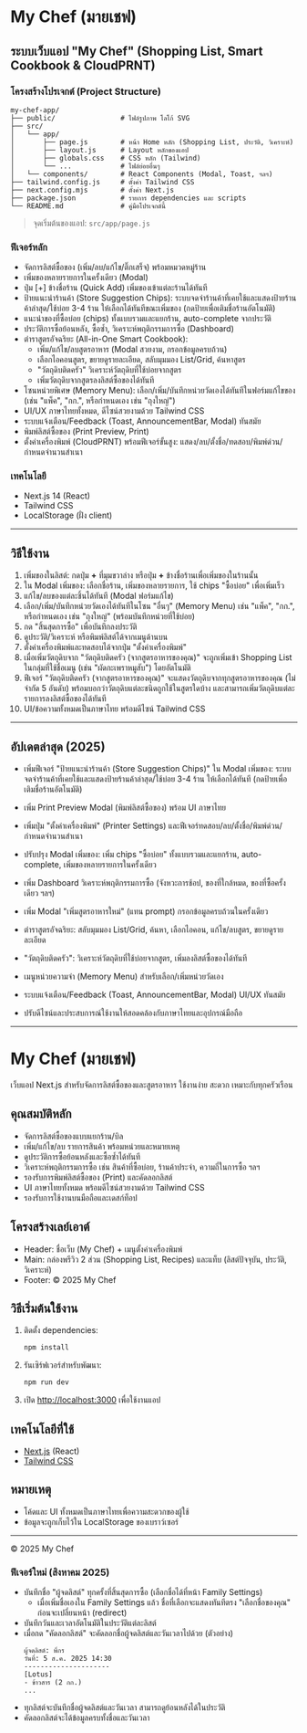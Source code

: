 


# My Chef (มายเชฟ)



## ระบบเว็บแอป "My Chef" (Shopping List, Smart Cookbook & CloudPRNT)

### โครงสร้างโปรเจกต์ (Project Structure)

```
my-chef-app/
├── public/                # ไฟล์รูปภาพ โลโก้ SVG
├── src/
│   └── app/
│       ├── page.js        # หน้า Home หลัก (Shopping List, ประวัติ, วิเคราะห์)
│       ├── layout.js      # Layout หลักของแอป
│       ├── globals.css    # CSS หลัก (Tailwind)
│       └── ...            # ไฟล์ย่อยอื่นๆ
│   └── components/        # React Components (Modal, Toast, ฯลฯ)
├── tailwind.config.js     # ตั้งค่า Tailwind CSS
├── next.config.mjs        # ตั้งค่า Next.js
├── package.json           # รายการ dependencies และ scripts
└── README.md              # คู่มือโปรเจกต์นี้
```

> จุดเริ่มต้นของแอป: `src/app/page.js`



### ฟีเจอร์หลัก
- จัดการลิสต์ซื้อของ (เพิ่ม/ลบ/แก้ไข/ติ๊กเสร็จ) พร้อมหมวดหมู่ร้าน
- เพิ่มของหลายรายการในครั้งเดียว (Modal)
- ปุ่ม [+] ข้างชื่อร้าน (Quick Add) เพิ่มของเข้าแต่ละร้านได้ทันที
- ป้ายแนะนำร้านค้า (Store Suggestion Chips): ระบบจดจำร้านค้าที่เคยใช้และแสดงป้ายร้านค้าล่าสุด/ใช้บ่อย 3-4 ร้าน ให้เลือกได้ทันทีขณะเพิ่มของ (กดป้ายเพื่อเติมชื่อร้านอัตโนมัติ)
- แนะนำของที่ซื้อบ่อย (chips) ทั้งแบบรวมและแยกร้าน, auto-complete จากประวัติ
- ประวัติการซื้อย้อนหลัง, ซื้อซ้ำ, วิเคราะห์พฤติกรรมการซื้อ (Dashboard)
- ตำราสูตรอัจฉริยะ (All-in-One Smart Cookbook):
  - เพิ่ม/แก้ไข/ลบสูตรอาหาร (Modal สวยงาม, กรอกข้อมูลครบถ้วน)
  - เลือกไอคอนสูตร, ขยายดูรายละเอียด, สลับมุมมอง List/Grid, ค้นหาสูตร
  - "วัตถุดิบติดครัว" วิเคราะห์วัตถุดิบที่ใช้บ่อยจากสูตร
  - เพิ่มวัตถุดิบจากสูตรลงลิสต์ซื้อของได้ทันที
- โซนหน่วยพิเศษ (Memory Menu): เลือก/เพิ่ม/บันทึกหน่วยวัดเองได้ทันทีในฟอร์มแก้ไขของ (เช่น "แพ็ค", "กก.", หรือกำหนดเอง เช่น "ถุงใหญ่")
- UI/UX ภาษาไทยทั้งหมด, ดีไซน์สวยงามด้วย Tailwind CSS
- ระบบแจ้งเตือน/Feedback (Toast, AnnouncementBar, Modal) ทันสมัย
- พิมพ์ลิสต์ซื้อของ (Print Preview, Print)
- ตั้งค่าเครื่องพิมพ์ (CloudPRNT) พร้อมฟีเจอร์ขั้นสูง: แสดง/ลบ/ตั้งชื่อ/ทดสอบ/พิมพ์ด่วน/กำหนดจำนวนสำเนา


### เทคโนโลยี
- Next.js 14 (React)
- Tailwind CSS
- LocalStorage (ฝั่ง client)

---



## วิธีใช้งาน

1. เพิ่มของในลิสต์: กดปุ่ม **+** ที่มุมขวาล่าง หรือปุ่ม **+** ข้างชื่อร้านเพื่อเพิ่มของในร้านนั้น
2. ใน Modal เพิ่มของ: เลือกชื่อร้าน, เพิ่มของหลายรายการ, ใช้ chips "ซื้อบ่อย" เพื่อเพิ่มเร็ว
3. แก้ไข/ลบของแต่ละชิ้นได้ทันที (Modal ฟอร์มแก้ไข)
4. เลือก/เพิ่ม/บันทึกหน่วยวัดเองได้ทันทีในโซน "อื่นๆ" (Memory Menu) เช่น "แพ็ค", "กก.", หรือกำหนดเอง เช่น "ถุงใหญ่" (พร้อมบันทึกหน่วยที่ใช้บ่อย)
5. กด "สิ้นสุดการซื้อ" เพื่อบันทึกลงประวัติ
6. ดูประวัติ/วิเคราะห์ หรือพิมพ์ลิสต์ได้จากเมนูด้านบน
7. ตั้งค่าเครื่องพิมพ์และทดสอบได้จากปุ่ม "ตั้งค่าเครื่องพิมพ์"
8. เมื่อเพิ่มวัตถุดิบจาก "วัตถุดิบติดครัว (จากสูตรอาหารของคุณ)" จะถูกเพิ่มเข้า Shopping List ในกลุ่มที่ใช้ชื่อเมนู (เช่น "ผัดกะเพราหมูสับ") โดยอัตโนมัติ
9. ฟีเจอร์ "วัตถุดิบติดครัว (จากสูตรอาหารของคุณ)" จะแสดงวัตถุดิบจากทุกสูตรอาหารของคุณ (ไม่จำกัด 5 อันดับ) พร้อมบอกว่าวัตถุดิบแต่ละชนิดถูกใช้ในสูตรใดบ้าง และสามารถเพิ่มวัตถุดิบแต่ละรายการลงลิสต์ซื้อของได้ทันที
10. UI/ข้อความทั้งหมดเป็นภาษาไทย พร้อมดีไซน์ Tailwind CSS

---


## อัปเดตล่าสุด (2025)

- เพิ่มฟีเจอร์ "ป้ายแนะนำร้านค้า (Store Suggestion Chips)" ใน Modal เพิ่มของ: ระบบจดจำร้านค้าที่เคยใช้และแสดงป้ายร้านค้าล่าสุด/ใช้บ่อย 3-4 ร้าน ให้เลือกได้ทันที (กดป้ายเพื่อเติมชื่อร้านอัตโนมัติ)
- เพิ่ม Print Preview Modal (พิมพ์ลิสต์ซื้อของ) พร้อม UI ภาษาไทย
- เพิ่มปุ่ม "ตั้งค่าเครื่องพิมพ์" (Printer Settings) และฟีเจอร์ทดสอบ/ลบ/ตั้งชื่อ/พิมพ์ด่วน/กำหนดจำนวนสำเนา
- ปรับปรุง Modal เพิ่มของ: เพิ่ม chips "ซื้อบ่อย" ทั้งแบบรวมและแยกร้าน, auto-complete, เพิ่มของหลายรายการในครั้งเดียว
- เพิ่ม Dashboard วิเคราะห์พฤติกรรมการซื้อ (จังหวะการช้อป, ของที่ใกล้หมด, ของที่ซื้อครั้งเดียว ฯลฯ)

- เพิ่ม Modal "เพิ่มสูตรอาหารใหม่" (แทน prompt) กรอกข้อมูลครบถ้วนในครั้งเดียว
- ตำราสูตรอัจฉริยะ: สลับมุมมอง List/Grid, ค้นหา, เลือกไอคอน, แก้ไข/ลบสูตร, ขยายดูรายละเอียด
- "วัตถุดิบติดครัว": วิเคราะห์วัตถุดิบที่ใช้บ่อยจากสูตร, เพิ่มลงลิสต์ซื้อของได้ทันที
- เมนูหน่วยความจำ (Memory Menu) สำหรับเลือก/เพิ่มหน่วยวัดเอง
- ระบบแจ้งเตือน/Feedback (Toast, AnnouncementBar, Modal) UI/UX ทันสมัย
- ปรับดีไซน์และประสบการณ์ใช้งานให้สอดคล้องกับภาษาไทยและอุปกรณ์มือถือ

---



# My Chef (มายเชฟ)

เว็บแอป Next.js สำหรับจัดการลิสต์ซื้อของและสูตรอาหาร ใช้งานง่าย สะดวก เหมาะกับทุกครัวเรือน

## คุณสมบัติหลัก

- จัดการลิสต์ซื้อของแบบแยกร้าน/บิล
- เพิ่ม/แก้ไข/ลบ รายการสินค้า พร้อมหน่วยและหมายเหตุ
- ดูประวัติการซื้อย้อนหลังและซื้อซ้ำได้ทันที
- วิเคราะห์พฤติกรรมการซื้อ เช่น สินค้าที่ซื้อบ่อย, ร้านค้าประจำ, ความถี่ในการซื้อ ฯลฯ
- รองรับการพิมพ์ลิสต์ซื้อของ (Print) และคัดลอกลิสต์
- UI ภาษาไทยทั้งหมด พร้อมดีไซน์สวยงามด้วย Tailwind CSS
- รองรับการใช้งานบนมือถือและเดสก์ท็อป

## โครงสร้างเลย์เอาต์

- Header: ชื่อเว็บ (My Chef) + เมนูตั้งค่าเครื่องพิมพ์
- Main: กล่องพรีวิว 2 ส่วน (Shopping List, Recipes) และแท็บ (ลิสต์ปัจจุบัน, ประวัติ, วิเคราะห์)
- Footer: © 2025 My Chef

## วิธีเริ่มต้นใช้งาน

1. ติดตั้ง dependencies:
   ```bash
   npm install
   ```
2. รันเซิร์ฟเวอร์สำหรับพัฒนา:
   ```bash
   npm run dev
   ```
3. เปิด [http://localhost:3000](http://localhost:3000) เพื่อใช้งานแอป

## เทคโนโลยีที่ใช้

- [Next.js](https://nextjs.org/) (React)
- [Tailwind CSS](https://tailwindcss.com/)

## หมายเหตุ

- โค้ดและ UI ทั้งหมดเป็นภาษาไทยเพื่อความสะดวกของผู้ใช้
- ข้อมูลจะถูกเก็บไว้ใน LocalStorage ของเบราว์เซอร์

---
© 2025 My Chef


### ฟีเจอร์ใหม่ (สิงหาคม 2025)
- บันทึกชื่อ "ผู้จดลิสต์" ทุกครั้งที่สิ้นสุดการซื้อ (เลือกชื่อได้ที่หน้า Family Settings)
  - เมื่อเพิ่มชื่อเองใน Family Settings แล้ว ชื่อที่เลือกจะแสดงทันทีตรง "เลือกชื่อของคุณ" ก่อนจะเปลี่ยนหน้า (redirect)
- บันทึกวันและเวลาอัตโนมัติในประวัติแต่ละลิสต์
- เมื่อกด "คัดลอกลิสต์" จะคัดลอกชื่อผู้จดลิสต์และวันเวลาไปด้วย (ตัวอย่าง)
  ```
  ผู้จดลิสต์: พี่กร
  วันที่: 5 ส.ค. 2025 14:30
  ---------------------
  [Lotus]
  - ข้าวสาร (2 กก.)
  ...
  ```
- ทุกลิสต์จะบันทึกชื่อผู้จดลิสต์และวันเวลา สามารถดูย้อนหลังได้ในประวัติ
- คัดลอกลิสต์จะได้ข้อมูลครบทั้งชื่อและวันเวลา
